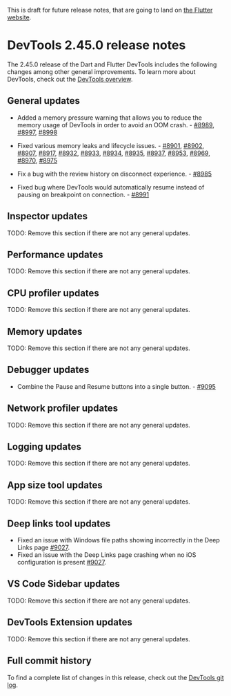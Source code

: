 <!--
Copyright 2025 The Flutter Authors
Use of this source code is governed by a BSD-style license that can be
found in the LICENSE file or at https://developers.google.com/open-source/licenses/bsd.
-->
This is draft for future release notes, that are going to land on
[the Flutter website](https://docs.flutter.dev/tools/devtools/release-notes).

# DevTools 2.45.0 release notes

The 2.45.0 release of the Dart and Flutter DevTools
includes the following changes among other general improvements.
To learn more about DevTools, check out the
[DevTools overview](/tools/devtools/overview).

## General updates

* Added a memory pressure warning that allows you to reduce the memory usage of
DevTools in order to avoid an OOM crash. -
[#8989](https://github.com/flutter/devtools/pull/8989),
[#8997](https://github.com/flutter/devtools/pull/8997),
[#8998](https://github.com/flutter/devtools/pull/8998)

* Fixed various memory leaks and lifecycle issues. - 
[#8901](https://github.com/flutter/devtools/pull/8901),
[#8902](https://github.com/flutter/devtools/pull/8902),
[#8907](https://github.com/flutter/devtools/pull/8907),
[#8917](https://github.com/flutter/devtools/pull/8917),
[#8932](https://github.com/flutter/devtools/pull/8932),
[#8933](https://github.com/flutter/devtools/pull/8933),
[#8934](https://github.com/flutter/devtools/pull/8934),
[#8935](https://github.com/flutter/devtools/pull/8935),
[#8937](https://github.com/flutter/devtools/pull/8937),
[#8953](https://github.com/flutter/devtools/pull/8953),
[#8969](https://github.com/flutter/devtools/pull/8969),
[#8970](https://github.com/flutter/devtools/pull/8970),
[#8975](https://github.com/flutter/devtools/pull/8975)

* Fix a bug with the review history on disconnect experience. -
[#8985](https://github.com/flutter/devtools/pull/8985)

* Fixed bug where DevTools would automatically resume instead of
pausing on breakpoint on connection. - 
[#8991](https://github.com/flutter/devtools/pull/8991)

## Inspector updates

TODO: Remove this section if there are not any general updates.

## Performance updates

TODO: Remove this section if there are not any general updates.

## CPU profiler updates

TODO: Remove this section if there are not any general updates.

## Memory updates

TODO: Remove this section if there are not any general updates.

## Debugger updates

* Combine the Pause and Resume buttons into a single button. -
[#9095](https://github.com/flutter/devtools/pull/9095)

## Network profiler updates

TODO: Remove this section if there are not any general updates.

## Logging updates

TODO: Remove this section if there are not any general updates.

## App size tool updates

TODO: Remove this section if there are not any general updates.

## Deep links tool updates

* Fixed an issue with Windows file paths showing incorrectly in the Deep Links
page [#9027](https://github.com/flutter/devtools/pull/9027).
* Fixed an issue with the Deep Links page crashing when no iOS configuration is
present [#9027](https://github.com/flutter/devtools/pull/9027).

## VS Code Sidebar updates

TODO: Remove this section if there are not any general updates.

## DevTools Extension updates

TODO: Remove this section if there are not any general updates.

## Full commit history

To find a complete list of changes in this release, check out the
[DevTools git log](https://github.com/flutter/devtools/tree/v2.45.0).
